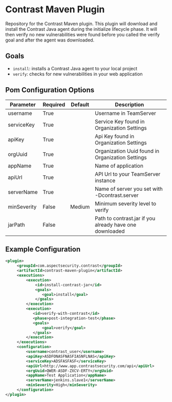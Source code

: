 # Contrast Maven Plugin

Repository for the Contrast Maven plugin. This plugin will download and install the Contrast Java agent during the initialize lifecycle phase.
It will then verify no new vulnerabilities were found before you called the verify goal and after the agent was downloaded.

## Goals

* `install`: installs a Contrast Java agent to your local project
* `verify`: checks for new vulnerabilities in your web application


## Pom Configuration Options

| Parameter   | Required | Default | Description                                             |
|-------------|----------|---------|---------------------------------------------------------|
| username    | True     |         | Username in TeamServer                                  |
| serviceKey  | True     |         | Service Key found in Organization Settings              |
| apiKey      | True     |         | Api Key found in Organization Settings                  |
| orgUuid     | True     |         | Organization Uuid found in Organization Settings        |
| appName     | True     |         | Name of application                                     |
| apiUrl      | True     |         | API Url to your TeamServer instance                     |
| serverName  | True     |         | Name of server you set with -Dcontrast.server           |
| minSeverity | False    | Medium  | Minimum severity level to verify                        |
| jarPath     | False    |         | Path to contrast.jar if you already have one downloaded |

## Example Configuration

```xml
<plugin>
     <groupId>com.aspectsecurity.contrast</groupId>
     <artifactId>contrast-maven-plugin</artifactId>
     <executions>
         <execution>
             <id>install-contrast-jar</id>
             <goals>
                <goal>install</goal>
             </goals>
         </execution>
         <execution>
            <id>verify-with-contrast</id>
            <phase>post-integration-test</phase>
            <goals>
                <goal>verify</goal>
            </goals>
         </execution>
     </executions>
     <configuration>
         <username>contrast_user</username>
         <apiKey>ASDFONASFNASFIASNFLNAS</apiKey>
         <serviceKey>ADSFASFASF</serviceKey>
         <apiUrl>http://www.app.contrastsecurity.com/api</apiUrl>
         <orgUuid>QWER-ASDF-ZXCV-ERTY</orgUuid>
         <appName>Test Application</appName>
         <serverName>jenkins.slave1</serverName>
         <minSeverity>High</minSeverity>
     </configuration>
</plugin>
```
